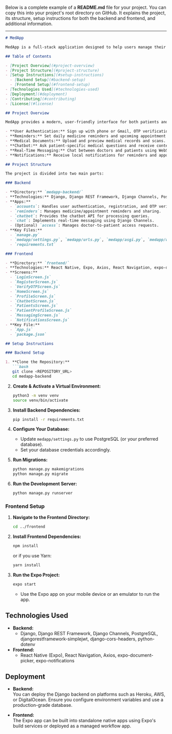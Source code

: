 Below is a complete example of a **README.md** file for your project. You can copy this into your project's root directory on GitHub. It explains the project, its structure, setup instructions for both the backend and frontend, and additional information.

---

```markdown
# MedApp

MedApp is a full-stack application designed to help users manage their medical data efficiently. Users can register and verify their accounts using phone numbers or email (with OTP verification), set medicine and appointment reminders, upload medical documents, interact with a chatbot for medical queries, and enjoy real-time messaging between patients and doctors.

## Table of Contents

- [Project Overview](#project-overview)
- [Project Structure](#project-structure)
- [Setup Instructions](#setup-instructions)
  - [Backend Setup](#backend-setup)
  - [Frontend Setup](#frontend-setup)
- [Technologies Used](#technologies-used)
- [Deployment](#deployment)
- [Contributing](#contributing)
- [License](#license)

## Project Overview

MedApp provides a modern, user-friendly interface for both patients and healthcare professionals. Its main features include:

- **User Authentication:** Sign up with phone or Gmail, OTP verification, and role selection (doctor vs. patient).
- **Reminders:** Set daily medicine reminders and upcoming appointment notifications.
- **Medical Documents:** Upload and preview medical records and scans.
- **Chatbot:** Ask patient-specific medical questions and receive contextual answers with document links.
- **Real-Time Messaging:** Chat between doctors and patients using WebSockets.
- **Notifications:** Receive local notifications for reminders and appointments.

## Project Structure

The project is divided into two main parts:

### Backend

- **Directory:** `medapp-backend/`
- **Technologies:** Django, Django REST Framework, Django Channels, PostgreSQL
- **Apps:**
  - `accounts`: Handles user authentication, registration, and OTP verification.
  - `reminders`: Manages medicine/appointment reminders and sharing.
  - `chatbot`: Provides the chatbot API for processing queries.
  - `chat`: Implements real-time messaging using Django Channels.
  - (Optional) `access`: Manages doctor-to-patient access requests.
- **Key Files:**
  - `manage.py`
  - `medapp/settings.py`, `medapp/urls.py`, `medapp/asgi.py`, `medapp/wsgi.py`
  - `requirements.txt`

### Frontend

- **Directory:** `frontend/`
- **Technologies:** React Native, Expo, Axios, React Navigation, expo-document-picker, expo-notifications
- **Screens:**
  - `LoginScreen.js`
  - `RegisterScreen.js`
  - `VerifyOTPScreen.js`
  - `HomeScreen.js`
  - `ProfileScreen.js`
  - `ChatbotScreen.js`
  - `PatientsScreen.js`
  - `PatientProfileScreen.js`
  - `MessagingScreen.js`
  - `NotificationsScreen.js`
- **Key File:**
  - `App.js`
  - `package.json`

## Setup Instructions

### Backend Setup

1. **Clone the Repository:**
   ```bash
   git clone <REPOSITORY_URL>
   cd medapp-backend
   ```

2. **Create & Activate a Virtual Environment:**
   ```bash
   python3 -m venv venv
   source venv/bin/activate
   ```

3. **Install Backend Dependencies:**
   ```bash
   pip install -r requirements.txt
   ```

4. **Configure Your Database:**
   - Update `medapp/settings.py` to use PostgreSQL (or your preferred database).
   - Set your database credentials accordingly.

5. **Run Migrations:**
   ```bash
   python manage.py makemigrations
   python manage.py migrate
   ```

6. **Run the Development Server:**
   ```bash
   python manage.py runserver
   ```

### Frontend Setup

1. **Navigate to the Frontend Directory:**
   ```bash
   cd ../frontend
   ```

2. **Install Frontend Dependencies:**
   ```bash
   npm install
   ```
   or if you use Yarn:
   ```bash
   yarn install
   ```

3. **Run the Expo Project:**
   ```bash
   expo start
   ```
   - Use the Expo app on your mobile device or an emulator to run the app.

## Technologies Used

- **Backend:**
  - Django, Django REST Framework, Django Channels, PostgreSQL, djangorestframework-simplejwt, django-cors-headers, python-dotenv
- **Frontend:**
  - React Native (Expo), React Navigation, Axios, expo-document-picker, expo-notifications

## Deployment

- **Backend:**  
  You can deploy the Django backend on platforms such as Heroku, AWS, or DigitalOcean. Ensure you configure environment variables and use a production-grade database.
  
- **Frontend:**  
  The Expo app can be built into standalone native apps using Expo's build services or deployed as a managed workflow app.

